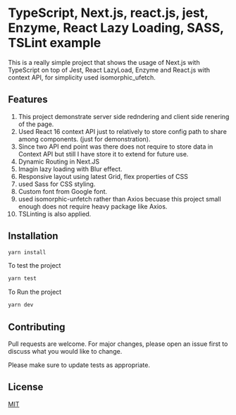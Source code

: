 # TypeScript, Next.js, react.js, jest, Enzyme, React Lazy Loading, SASS, TSLint example

This is a really simple project that shows the usage of Next.js with TypeScript on top of Jest, React LazyLoad, Enzyme and React.js with context API, for simplicity used isomorphic_ufetch.

## Features

1. This project demonstrate server side redndering and client side renering of the page.
2. Used React 16 context API just to relatively to store config path to share among components. (just for demonstration).
3. Since two API end point was there does not require to store data in Context API but still I have store it to extend for future use.
4. Dynamic Routing in Next.JS
5. Imagin lazy loading with Blur effect.
6. Responsive layout using latest Grid, flex properties of CSS
7. used Sass for CSS styling.
8. Custom font from Google font.
9. used isomorphic-unfetch rather than Axios becuase this project small enough does not require heavy package like Axios.
10. TSLinting is also applied.

## Installation

```bash
yarn install
```

To test the project 

```bash
yarn test
```

To Run the project 

```bash
yarn dev
```




## Contributing
Pull requests are welcome. For major changes, please open an issue first to discuss what you would like to change.

Please make sure to update tests as appropriate.

## License
[MIT](https://choosealicense.com/licenses/mit/)
